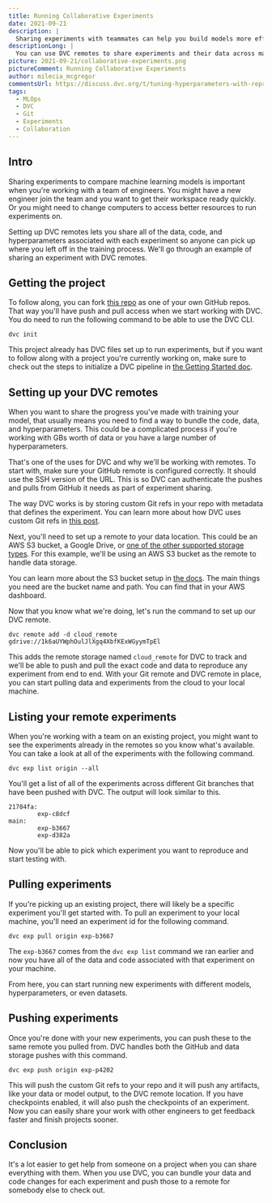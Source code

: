```yaml
---
title: Running Collaborative Experiments
date: 2021-09-21
description: |
  Sharing experiments with teammates can help you build models more efficiently.
descriptionLong: |
  You can use DVC remotes to share experiments and their data across machines.
picture: 2021-09-21/collaborative-experiments.png
pictureComment: Running Collaborative Experiments
author: milecia_mcgregor
commentsUrl: https://discuss.dvc.org/t/tuning-hyperparameters-with-reproducible-experiments/821
tags:
  - MLOps
  - DVC
  - Git
  - Experiments
  - Collaboration
---
```


## Intro

Sharing experiments to compare machine learning models is important when you're
working with a team of engineers. You might have a new engineer join the team
and you want to get their workspace ready quickly. Or you might need to change
computers to access better resources to run experiments on.

Setting up DVC remotes lets you share all of the data, code, and hyperparameters
associated with each experiment so anyone can pick up where you left off in the
training process. We'll go through an example of sharing an experiment with DVC
remotes.

## Getting the project

To follow along, you can fork
[this repo](https://github.com/iterative/example-dvc-experiments) as one of your
own GitHub repos. That way you'll have push and pull access when we start
working with DVC. You do need to run the following command to be able to use the
DVC CLI.

```dvc
dvc init
```

This project already has DVC files set up to run experiments, but if you want to
follow along with a project you're currently working on, make sure to check out
the steps to initialize a DVC pipeline in
[the Getting Started doc](https://dvc.org/doc/start).

## Setting up your DVC remotes

When you want to share the progress you've made with training your model, that
usually means you need to find a way to bundle the code, data, and
hyperparameters. This could be a complicated process if you're working with GBs
worth of data or you have a large number of hyperparameters.

That's one of the uses for DVC and why we'll be working with remotes. To start
with, make sure your GitHub remote is configured correctly. It should use the
SSH version of the URL. This is so DVC can authenticate the pushes and pulls
from GitHub it needs as part of experiment sharing.

The way DVC works is by storing custom Git refs in your repo with metadata that
defines the experiment. You can learn more about how DVC uses custom Git refs in
[this post](https://dvc.org/blog/experiment-refs).

Next, you'll need to set up a remote to your data location. This could be an AWS
S3 bucket, a Google Drive, or
[one of the other supported storage types](https://dvc.org/doc/command-reference/remote/add#supported-storage-types).
For this example, we'll be using an AWS S3 bucket as the remote to handle data
storage.

You can learn more about the S3 bucket setup in
[the docs](https://dvc.org/doc/command-reference/remote/add). The main things
you need are the bucket name and path. You can find that in your AWS dashboard.

Now that you know what we're doing, let's run the command to set up our DVC
remote.

```dvc
dvc remote add -d cloud_remote gdrive://1k6aUYWphOulJlXgq4XbfKExWGyymTpEl
```

This adds the remote storage named `cloud_remote` for DVC to track and we'll be
able to push and pull the exact code and data to reproduce any experiment from
end to end. With your Git remote and DVC remote in place, you can start pulling
data and experiments from the cloud to your local machine.

## Listing your remote experiments

When you're working with a team on an existing project, you might want to see
the experiments already in the remotes so you know what's available. You can
take a look at all of the experiments with the following command.

```dvc
dvc exp list origin --all
```

You'll get a list of all of the experiments across different Git branches that
have been pushed with DVC. The output will look similar to this.

```dvc
21784fa:
        exp-c8dcf
main:
        exp-b3667
        exp-d382a
```

Now you'll be able to pick which experiment you want to reproduce and start
testing with.

## Pulling experiments

If you're picking up an existing project, there will likely be a specific
experiment you'll get started with. To pull an experiment to your local machine,
you'll need an experiment id for the following command.

```dvc
dvc exp pull origin exp-b3667
```

The `exp-b3667` comes from the `dvc exp list` command we ran earlier and now you
have all of the data and code associated with that experiment on your machine.

From here, you can start running new experiments with different models,
hyperparameters, or even datasets.

## Pushing experiments

Once you're done with your new experiments, you can push these to the same
remote you pulled from. DVC handles both the GitHub and data storage pushes with
this command.

```dvc
dvc exp push origin exp-p4202
```

This will push the custom Git refs to your repo and it will push any artifacts,
like your data or model output, to the DVC remote location. If you have
checkpoints enabled, it will also push the checkpoints of an experiment. Now you
can easily share your work with other engineers to get feedback faster and
finish projects sooner.

## Conclusion

It's a lot easier to get help from someone on a project when you can share
everything with them. When you use DVC, you can bundle your data and code
changes for each experiment and push those to a remote for somebody else to
check out.

